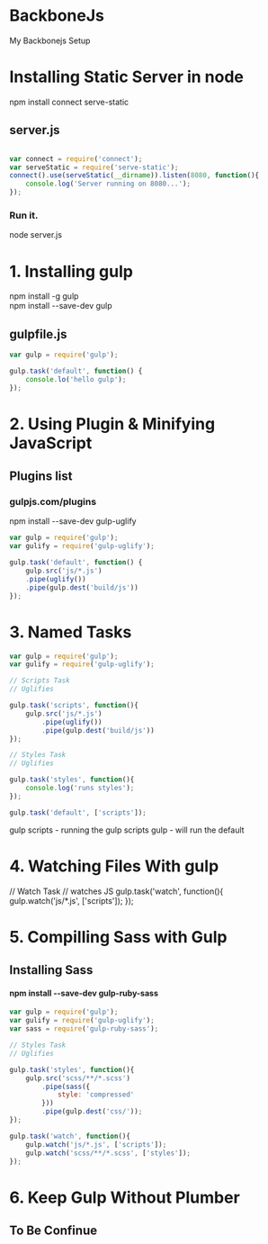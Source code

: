# BackboneJs
My Backbonejs Setup

# Installing Static Server in node
npm install connect serve-static

## server.js
```javascript

var connect = require('connect');
var serveStatic = require('serve-static');
connect().use(serveStatic(__dirname)).listen(8080, function(){
    console.log('Server running on 8080...');
});

```

### Run it.
node server.js

# 1. Installing gulp
npm install -g gulp   		
npm install --save-dev gulp 

## gulpfile.js
```javascript
var gulp = require('gulp');

gulp.task('default', function() {
	console.lo('hello gulp');
});
```
# 2. Using Plugin & Minifying JavaScript
## Plugins list
### gulpjs.com/plugins
npm install --save-dev gulp-uglify
```javascript
var gulp = require('gulp');
var gulify = require('gulp-uglify');

gulp.task('default', function() {
	gulp.src('js/*.js')
	.pipe(uglify())
	.pipe(gulp.dest('build/js'))
});
```
# 3. Named Tasks

```javascript
var gulp = require('gulp');
var gulify = require('gulp-uglify');

// Scripts Task
// Uglifies

gulp.task('scripts', function(){
	gulp.src('js/*.js')
		.pipe(uglify())
		.pipe(gulp.dest('build/js'))
});

// Styles Task
// Uglifies

gulp.task('styles', function(){
	console.log('runs styles');
});

gulp.task('default', ['scripts']);

```

gulp scripts - running the gulp scripts
gulp - will run the default

# 4. Watching Files With gulp

// Watch Task
// watches JS
gulp.task('watch', function(){
	gulp.watch('js/*.js', ['scripts']);
});

# 5. Compilling Sass with Gulp
## Installing Sass
#### npm install --save-dev gulp-ruby-sass
```javascript
var gulp = require('gulp');
var gulify = require('gulp-uglify');
var sass = require('gulp-ruby-sass');

// Styles Task
// Uglifies

gulp.task('styles', function(){
	gulp.src('scss/**/*.scss')
		.pipe(sass({
			style: 'compressed'
		}))
		.pipe(gulp.dest('css/'));
});

gulp.task('watch', function(){
	gulp.watch('js/*.js', ['scripts']);
	gulp.watch('scss/**/*.scss', ['styles']);
});
```

# 6. Keep Gulp Without Plumber
## To Be Confinue
